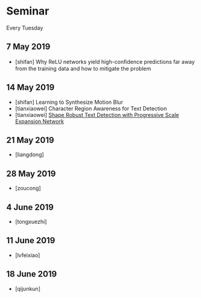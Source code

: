 # Seminar
Every Tuesday

## 7 May 2019
* [shifan] Why ReLU networks yield high-conﬁdence predictions far away from the training data and how to mitigate the problem


## 14  May 2019
* [shifan] Learning to Synthesize Motion Blur
* [tianxiaowei] Character Region Awareness for Text Detection
* [tianxiaowei] [Shape Robust Text Detection with Progressive Scale Expansion Network](https://github.com/whai362/PSENet)


## 21 May 2019
* [liangdong]

## 28 May 2019
* [zoucong]

## 4 June 2019
* [tongxuezhi]

## 11 June 2019
* [lvfeixiao]

## 18 June 2019
* [qijunkun]
